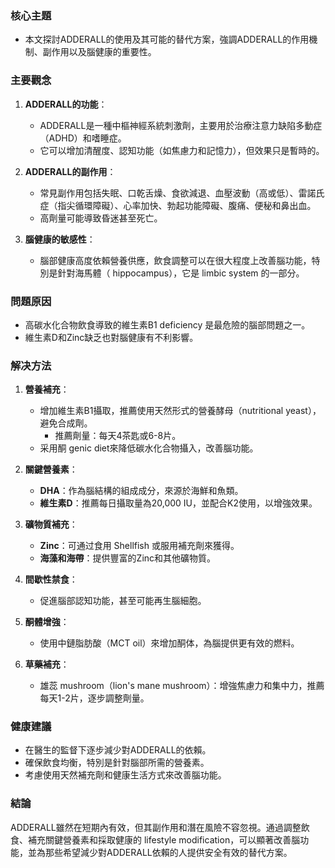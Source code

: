 ### 核心主題
- 本文探討ADDERALL的使用及其可能的替代方案，強調ADDERALL的作用機制、副作用以及腦健康的重要性。

### 主要觀念
1. **ADDERALL的功能**：
   - ADDERALL是一種中樞神經系統刺激劑，主要用於治療注意力缺陷多動症（ADHD）和嗜睡症。
   - 它可以增加清醒度、認知功能（如焦慮力和記憶力），但效果只是暫時的。

2. **ADDERALL的副作用**：
   - 常見副作用包括失眠、口乾舌燥、食欲減退、血壓波動（高或低）、雷諾氏症（指尖循環障礙）、心率加快、勃起功能障礙、腹痛、便秘和鼻出血。
   - 高劑量可能導致昏迷甚至死亡。

3. **腦健康的敏感性**：
   - 腦部健康高度依賴營養供應，飲食調整可以在很大程度上改善腦功能，特別是針對海馬體（ hippocampus），它是 limbic system 的一部分。

### 問題原因
- 高碳水化合物飲食導致的維生素B1 deficiency 是最危險的腦部問題之一。
- 維生素D和Zinc缺乏也對腦健康有不利影響。

### 解决方法
1. **營養補充**：
   - 增加維生素B1攝取，推薦使用天然形式的營養酵母（nutritional yeast），避免合成劑。
     - 推薦劑量：每天4茶匙或6-8片。
   - 采用酮	genic diet來降低碳水化合物攝入，改善腦功能。

2. **關鍵營養素**：
   - **DHA**：作為腦結構的組成成分，來源於海鮮和魚類。
   - **維生素D**：推薦每日攝取量為20,000 IU，並配合K2使用，以增強效果。

3. **礦物質補充**：
   - **Zinc**：可通过食用 Shellfish 或服用補充劑來獲得。
   - **海藻和海帶**：提供豐富的Zinc和其他礦物質。

4. **間歇性禁食**：
   - 促進腦部認知功能，甚至可能再生腦細胞。

5. **酮體增強**：
   - 使用中鏈脂肪酸（MCT oil）來增加酮体，為腦提供更有效的燃料。

6. **草藥補充**：
   - 雄蕊 mushroom（lion's mane mushroom）：增強焦慮力和集中力，推薦每天1-2片，逐步調整劑量。

### 健康建議
- 在醫生的監督下逐步減少對ADDERALL的依賴。
- 確保飲食均衡，特別是針對腦部所需的營養素。
- 考慮使用天然補充劑和健康生活方式來改善腦功能。

### 結論
ADDERALL雖然在短期內有效，但其副作用和潛在風險不容忽視。通過調整飲食、補充關鍵營養素和採取健康的 lifestyle modification，可以顯著改善腦功能，並為那些希望減少對ADDERALL依賴的人提供安全有效的替代方案。